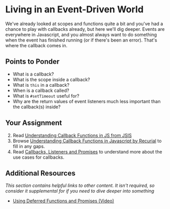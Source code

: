# Living in an Event-Driven World

We've already looked at scopes and functions quite a bit and you've had a chance to play with callbacks already, but here we'll dig deeper.  Events are everywhere in Javascript, and you almost always want to do something when the event has finished running (or if there's been an error).  That's where the callback comes in.

## Points to Ponder

* What is a callback?
* What is the scope inside a callback?
* What is `this` in a callback?
* When is a callback called?
* What is `#setTimeout` useful for?
* Why are the return values of event listeners much less important than the callback(s) inside?

## Your Assignment
  
2. Read [Understanding Callback Functions in JS from JSIS](http://javascriptissexy.com/understand-javascript-callback-functions-and-use-them/)
1. Browse [Understanding Callback Functions in Javascript by Recurial](http://recurial.com/programming/understanding-callback-functions-in-javascript/) to fill in any gaps.
2. Read [Callbacks, Listeners and Promises](http://sporto.github.com/blog/2012/12/09/callbacks-listeners-promises/) to understand more about the use cases for callbacks.

## Additional Resources

*This section contains helpful links to other content. It isn't required, so consider it supplemental for if you need to dive deeper into something*

* [Using Deferred Functions and Promises (Video)](http://www.youtube.com/watch?v=juRtEEsHI9E)
